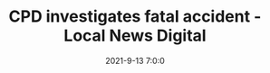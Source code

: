 ---
"title": "CPD investigates fatal accident - Local News Digital"
"date": "2021-9-13 7:0:0"
"feed_name": "GOOGLENEWSCONSTRUCTION"
"feed_website": "https://news.google.com/search?q=construction%2Bincident&hl=en-US&gl=US&ceid=US:en"
"feed_rss": "https://news.google.com/rss/search?q=construction%2Bincident&hl=en-US&gl=US&ceid=US:en"
"link": "https://www.localnewsdigital.com/2021/09/13/cpd-investigates-fatal-accident/"
"file": "_posts/2021-1-1-affacc266d88960245fc019de985b19431dcee44.md"
"accident": "1"
"drilling": "0"
"dead": "1"
"injured": "0"
"where": "construction site"
---